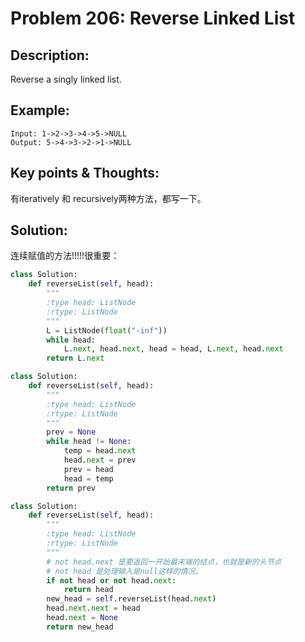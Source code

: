 # Problem 206: Reverse Linked List

## Description:

Reverse a singly linked list.

## Example:

```text
Input: 1->2->3->4->5->NULL
Output: 5->4->3->2->1->NULL
```

## Key points & Thoughts:

有iteratively 和 recursively两种方法，都写一下。

## Solution:

连续赋值的方法!!!!!很重要：

```python
class Solution:
    def reverseList(self, head):
        """
        :type head: ListNode
        :rtype: ListNode 
        """
        L = ListNode(float("-inf"))
        while head:
            L.next, head.next, head = head, L.next, head.next
        return L.next
```

```python
class Solution:
    def reverseList(self, head):
        """
        :type head: ListNode
        :rtype: ListNode
        """
        prev = None
        while head != None:
            temp = head.next
            head.next = prev
            prev = head
            head = temp
        return prev
```

```python
class Solution:
    def reverseList(self, head):
        """
        :type head: ListNode
        :rtype: ListNode
        """
        # not head.next 是要返回一开始最末端的结点，也就是新的头节点
        # not head 是处理输入是null这样的情况。
        if not head or not head.next:
            return head
        new_head = self.reverseList(head.next)
        head.next.next = head
        head.next = None
        return new_head
```

